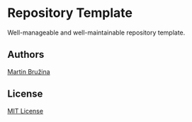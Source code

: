 # Repository Template

Well-manageable and well-maintainable repository template.

## Authors

[Martin Bružina](https://bruzina.cz/)

## License

[MIT License](LICENSE)
